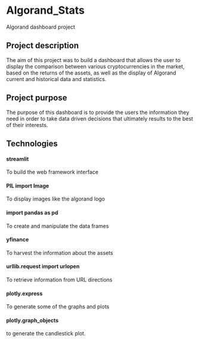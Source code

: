 # Algorand_Stats
Algorand dashboard project 

## Project description

The aim of this project was to build a dashboard that allows the user to display the comparison between various cryptocurrencies in the market, based on the returns of the assets, as well as the display of Algorand current and historical data and statistics.

## Project purpose 

The purpose of this dashboard is to provide the users the information they need in order to take data driven decisions that ultimately results to the best of their interests.

## Technologies

#### streamlit 
To build the web framework interface

#### PIL import Image 		          
To display images like the algorand logo

#### import pandas as pd 	 		           
To create and manipulate the data frames 

#### yfinance 		          
To harvest the information about the assets 

#### urllib.request import urlopen	
To retrieve information from URL directions

####  plotly.express 	      
To generate some of the graphs and plots
#### plotly.graph_objects 	  
to generate the candlestick plot.
